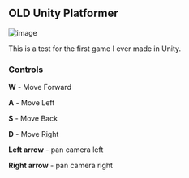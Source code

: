 ## OLD Unity Platformer
![image](https://github.com/dsnsgithub/unity-platformer/assets/48170013/069beb7d-dba1-4112-a10e-1562136674ec)

This is a test for the first game I ever made in Unity.


### Controls
**W** - Move Forward

**A** - Move Left

**S** - Move Back

**D** - Move Right

**Left arrow** - pan camera left

**Right arrow** - pan camera right
